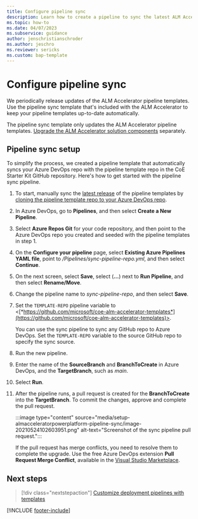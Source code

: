 ```yaml
---
title: Configure pipeline sync
description: Learn how to create a pipeline to sync the latest ALM Accelerator for Power Platform pipeline templates to your Azure DevOps repository.
ms.topic: how-to
ms.date: 04/07/2023
ms.subservice: guidance
author: jenschristianschroder
ms.author: jeschro
ms.reviewer: sericks
ms.custom: bap-template
---
```


# Configure pipeline sync

We periodically release updates of the ALM Accelerator pipeline templates. Use the pipeline sync template that's included with the ALM Accelerator to keep your pipeline templates up-to-date automatically.

The pipeline sync template only updates the ALM Accelerator pipeline templates. [Upgrade the ALM Accelerator solution components](setup-upgrade-configuration.md) separately.

## Pipeline sync setup

To simplify the process, we created a pipeline template that automatically syncs your Azure DevOps repo with the pipeline template repo in the CoE Starter Kit GitHub repository. Here's how to get started with the pipeline sync pipeline.

1. To start, manually sync the [latest release](https://github.com/microsoft/coe-alm-accelerator-templates/releases) of the pipeline templates by [cloning the pipeline template repo to your Azure DevOps repo](setup-components-manually.md#clone-the-yaml-pipelines-from-github-to-your-devops-instance).

1. In Azure DevOps, go to **Pipelines**, and then select **Create a New Pipeline**.

1. Select **Azure Repos Git** for your code repository, and then point to the Azure DevOps repo you created and seeded with the pipeline templates in step 1.

1. On the **Configure your pipeline** page, select **Existing Azure Pipelines YAML file**, point to */Pipelines/sync-pipeline-repo.yml*, and then select **Continue**.

1. On the next screen, select **Save**, select (**&hellip;**) next to **Run Pipeline**, and then select **Rename/Move**.

1. Change the pipeline name to *sync-pipeline-repo*, and then select **Save**.

1. Set the `TEMPLATE-REPO` pipeline variable to <[*https://github.com/microsoft/coe-alm-accelerator-templates*](https://github.com/microsoft/coe-alm-accelerator-templates)>.

   You can use the sync pipeline to sync any GitHub repo to Azure DevOps. Set the `TEMPLATE-REPO` variable to the source GitHub repo to specify the sync source.

1. Run the new pipeline.

1. Enter the name of the **SourceBranch** and **BranchToCreate** in Azure DevOps, and the **TargetBranch**, such as *main*.

1. Select **Run**.

1. After the pipeline runs, a pull request is created for the **BranchToCreate** into the **TargetBranch**. To commit the changes, approve and complete the pull request.

    :::image type="content" source="media/setup-almacceleratorpowerplatform-pipeline-sync/image-20210524102603951.png" alt-text="Screenshot of the sync pipeline pull request.":::<!-- EDITOR'S NOTE: Please crop, highlight, and rename the screenshot IAW our [screenshot guidelines](/bacx/screenshots-for-bap?branch=main) -->

    If the pull request has merge conflicts, you need to resolve them to complete the upgrade. Use the free Azure DevOps extension **Pull Request Merge Conflict**, available in the [Visual Studio Marketplace](https://marketplace.visualstudio.com/items?itemName=ms-devlabs.conflicts-tab).

## Next steps

> [!div class="nextstepaction"]
> [Customize deployment pipelines with templates](./customize-deployment-pipelines.md)

[!INCLUDE [footer-include](../../includes/footer-banner.md)]
